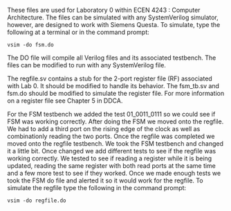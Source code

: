 These files are used for Laboratory 0 within ECEN 4243 : Computer
Architecture.  The files can be simulated with any SystemVerilog simulator,
however, are designed to work with Siemens Questa.  To simulate, type
the following at a terminal or in the command prompt:

    vsim -do fsm.do

The DO file will compile all Verilog files and its associated
testbench.  The files can be modified to run with any SystemVerilog file.

The regfile.sv contains a stub for the 2-port register file (RF) 
associated with Lab 0.  It should be modified to handle its behavior.
The fsm_tb.sv and fsm.do should be modified to simulate the register
file.  For more information on a register file see Chapter 5 in DDCA. 

For the FSM testbench we added the test 01_0011_0111 so we could see if FSM was working correctly. After doing the FSM we moved onto the regfile. We had to add a third port on the rising edge of the clock as well as combinationly reading the two ports. Once the regfile was completed we moved onto the regfile testbench. We took the FSM testbench and changed it a little bit. Once changed we add different tests to see if the regfile was working correctly. We tested to see if reading a register while it is being updated, reading the same register with both read ports at the same time and a few more test to see if they worked. Once we made enough tests we took the FSM do file and alerted it so it would work for the regfile. To simulate the regfile type the following in the command prompt:
    
    vsim -do regfile.do

